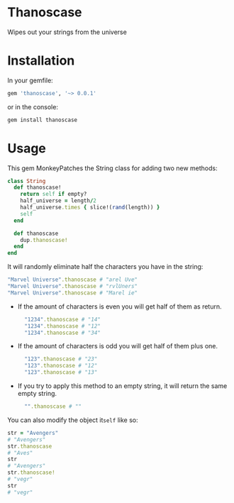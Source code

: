 # Thanoscase

Wipes out your strings from the universe

# Installation

In your gemfile:

```ruby
gem 'thanoscase', '~> 0.0.1'
``` 

or in the console:

```ruby
gem install thanoscase
```

# Usage

This gem MonkeyPatches the String class for adding two new methods:

```ruby
class String
  def thanoscase!
    return self if empty?
    half_universe = length/2
    half_universe.times { slice!(rand(length)) }
    self
  end

  def thanoscase
    dup.thanoscase!
  end
end
```

It will randomly eliminate half the characters you have in the string:

```ruby
"Marvel Universe".thanoscase # "arel Uve"
"Marvel Universe".thanoscase # "rvlUners"
"Marvel Universe".thanoscase # "Marel ie"
```

- If the amount of characters is even you will get half of them as return.
  ```ruby
    "1234".thanoscase # "14"
    "1234".thanoscase # "12"
    "1234".thanoscase # "34"
  ```
- If the amount of characters is odd you will get half of them plus one.
  ```ruby
    "123".thanoscase # "23"
    "123".thanoscase # "12"
    "123".thanoscase # "13"
  ```
- If you try to apply this method to an empty string, it will return the same empty string.
  ```ruby
    "".thanoscase # ""
  ```

You can also modify the object it`self` like so:

```ruby
str = "Avengers"
# "Avengers"
str.thanoscase
# "Aves"
str
# "Avengers"
str.thanoscase!
# "vegr"
str
# "vegr"
```
